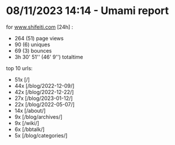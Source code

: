 # 08/11/2023 14:14 - Umami report
for www.shifeiti.com [24h] :

 - 264 (51) page views
 - 90 (6) uniques
 - 69 (3) bounces
 - 3h 30' 51'' (46' 9'') totaltime


top 10 urls:
 - 51x [/]
 - 44x [/blog/2022-12-09/]
 - 42x [/blog/2022-12-22/]
 - 27x [/blog/2023-01-12/]
 - 22x [/blog/2022-05-07/]
 - 14x [/about/]
 - 9x [/blog/archives/]
 - 9x [/wiki/]
 - 6x [/bbtalk/]
 - 5x [/blog/categories/]


